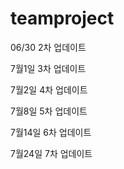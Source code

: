 # teamproject

06/30
2차 업데이트

7월1일
3차 업데이트

7월2일
4차 업데이트

7월8일
5차 업데이트

7월14일
6차 업데이트

7월24일
7차 업데이트


